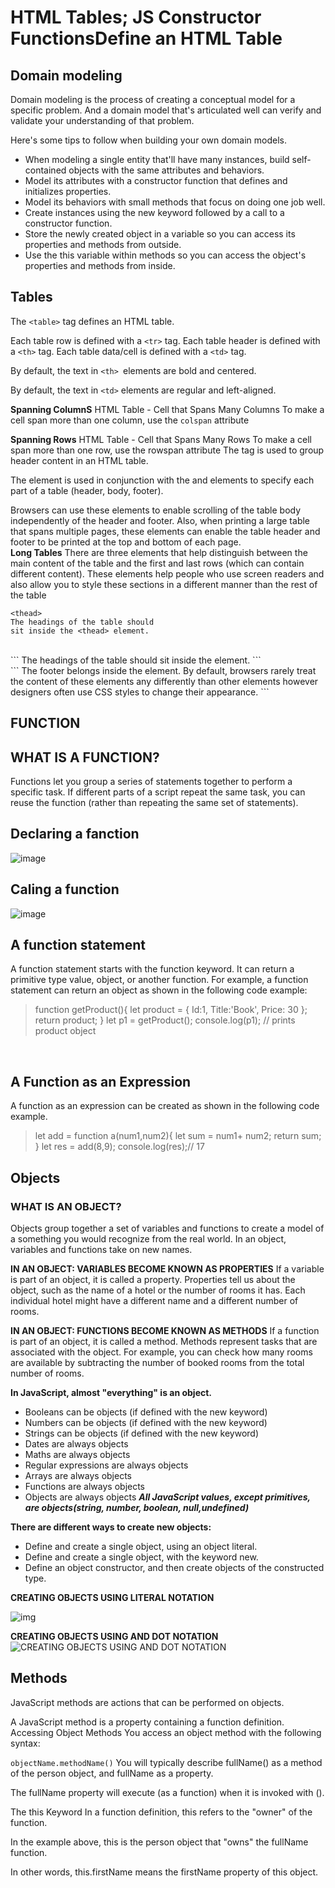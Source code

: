 # HTML Tables; JS Constructor FunctionsDefine an HTML Table



## Domain modeling
Domain modeling is the process of creating a conceptual model for a specific problem. And a domain model that's articulated well can verify and validate your understanding of that problem.

Here's some tips to follow when building your own domain models.

* When modeling a single entity that'll have many instances, build self-contained objects with the same attributes and behaviors.
* Model its attributes with a constructor function that defines and initializes properties.
* Model its behaviors with small methods that focus on doing one job well.
* Create instances using the new keyword followed by a call to a constructor function.
* Store the newly created object in a variable so you can access its properties and methods from outside.
* Use the this variable within methods so you can access the object's properties and methods from inside.

## Tables

The `<table>` tag defines an HTML table.

Each table row is defined with a `<tr>` tag. Each table header is defined with a `<th>` tag. Each table data/cell is defined with a `<td>` tag.

By default, the text in `<th> `elements are bold and centered.

By default, the text in `<td>` elements are regular and left-aligned.

**Spanning ColumnS**
HTML Table - Cell that Spans Many Columns
To make a cell span more than one column, use the `colspan` attribute

**Spanning Rows**
HTML Table - Cell that Spans Many Rows
To make a cell span more than one row, use the rowspan attribute
The <thead> tag is used to group header content in an HTML table.

The <thead> element is used in conjunction with the <tbody> and <tfoot> elements to specify each part of a table (header, body, footer).

Browsers can use these elements to enable scrolling of the table body independently of the header and footer. Also, when printing a large table that spans multiple pages, these elements can enable the table header and footer to be printed at the top and bottom of each page.
<br>
**Long Tables**
There are three elements that help distinguish between the main content of the table and
the first and last rows (which can contain different content).
These elements help people who use screen readers and also allow you to style these sections in a different manner than the rest of the table 

```
<thead>
The headings of the table should
sit inside the <thead> element.
```

<br>
```
<thead>
The headings of the table should
sit inside the <thead> element.
```

<br>
```
<tfoot>
The footer belongs inside the
<tfoot> element.
By default, browsers rarely treat
the content of these elements
any differently than other
elements however designers
often use CSS styles to change
their appearance.
```
<br>

## FUNCTION

## WHAT IS A FUNCTION?

Functions let you group a series of statements together to perform a specific task. If different parts of a script repeat the same task, you can reuse the function (rather than repeating the same set of statements). 

## Declaring a fanction



![image](dd.png)


## Caling a function
![image](aa.png)

##  A function statement

A function statement starts with the function keyword. It can return a primitive type value, object, or another function. For example, a function statement can return an object as shown in the following code example:
<br>

>function getProduct(){
    let product = {
        Id:1,
        Title:'Book',
        Price: 30
    };
    return product; 
}
let p1 = getProduct();
>console.log(p1); // prints product object

<br>

## A Function as an Expression


A function as an expression can be created as shown in the following code example.
>let add = function a(num1,num2){
    let sum = num1+ num2; 
    return sum;
}
let res = add(8,9);
>console.log(res);// 17


## Objects

### WHAT IS AN OBJECT?

Objects group together a set of variables and functions to create a model of a something you would recognize from the real world. 
In an object, variables and functions take on new names. 

**IN AN OBJECT: VARIABLES BECOME KNOWN AS PROPERTIES**
If a variable is part of an object, it is called a
property. Properties tell us about the object, such as the name of a hotel or the number of rooms it has.
Each individual hotel might have a different name  and a different number of rooms. 

**IN AN OBJECT: FUNCTIONS BECOME KNOWN AS METHODS**
If a function is part of an object, it is called a method.
Methods represent tasks that are associated with the object. For example, you can check how many rooms are available by subtracting the number of booked rooms from the total number of rooms. 


**In JavaScript, almost "everything" is an object.**

* Booleans can be objects (if defined with the new keyword)
* Numbers can be objects (if defined with the new keyword)
* Strings can be objects (if defined with the new keyword)
* Dates are always objects
* Maths are always objects
* Regular expressions are always objects
* Arrays are always objects
* Functions are always objects
* Objects are always objects
***All JavaScript values, except primitives, are objects(string, number, boolean, null,undefined)***

**There are different ways to create new objects:**

* Define and create a single object, using an object literal.
* Define and create a single object, with the keyword new.
* Define an object constructor, and then create objects of the constructed type.

**CREATING OBJECTS USING LITERAL NOTATION**

![img](o1.png)

**CREATING OBJECTS USING AND DOT NOTATION**
![CREATING OBJECTS USING AND DOT NOTATION](o2.png)


## Methods
JavaScript methods are actions that can be performed on objects.

A JavaScript method is a property containing a function definition.
Accessing Object Methods
You access an object method with the following syntax:

`objectName.methodName()`
You will typically describe fullName() as a method of the person object, and fullName as a property.

The fullName property will execute (as a function) when it is invoked with ().

The this Keyword
In a function definition, this refers to the "owner" of the function.

In the example above, this is the person object that "owns" the fullName function.

In other words, this.firstName means the firstName property of this object.


